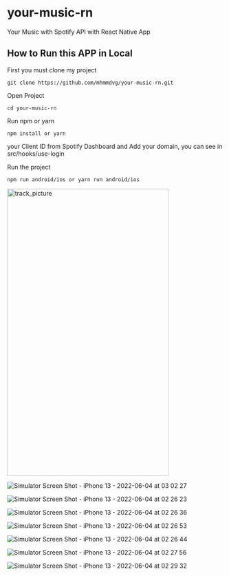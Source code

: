 # your-music-rn
Your Music with Spotify API with React Native App

## How to Run this APP in Local

First you must clone my project

```
git clone https://github.com/mhmmdvg/your-music-rn.git
```
Open Project

```
cd your-music-rn
```

Run npm or yarn

```
npm install or yarn
```

your Client ID from Spotify Dashboard and Add your domain, you can see in src/hooks/use-login


Run the project

```
npm run android/ios or yarn run android/ios
```
<img width="375" height="667" alt="track_picture" src="https://user-images.githubusercontent.com/57744555/171942158-c857f861-05fa-4ff3-bc02-1f447a7d8025.png">

![Simulator Screen Shot - iPhone 13 - 2022-06-04 at 03 02 27](https://user-images.githubusercontent.com/57744555/171942158-c857f861-05fa-4ff3-bc02-1f447a7d8025.png)

![Simulator Screen Shot - iPhone 13 - 2022-06-04 at 02 26 23](https://user-images.githubusercontent.com/57744555/171942245-74453b16-23cb-4a12-b109-e2ffa4ffb721.png)

![Simulator Screen Shot - iPhone 13 - 2022-06-04 at 02 26 36](https://user-images.githubusercontent.com/57744555/171942264-6b1bc09f-b776-4220-bdfa-891ac2ed347e.png)

![Simulator Screen Shot - iPhone 13 - 2022-06-04 at 02 26 53](https://user-images.githubusercontent.com/57744555/171942287-df773f90-1968-454c-a531-24b92c20c336.png)

![Simulator Screen Shot - iPhone 13 - 2022-06-04 at 02 26 44](https://user-images.githubusercontent.com/57744555/171942316-a313cb5b-21a6-4643-9b41-82677bd47d10.png)

![Simulator Screen Shot - iPhone 13 - 2022-06-04 at 02 27 56](https://user-images.githubusercontent.com/57744555/171942334-bc57524d-00ab-4980-8e94-698c48e8cf8d.png)

![Simulator Screen Shot - iPhone 13 - 2022-06-04 at 02 29 32](https://user-images.githubusercontent.com/57744555/171942348-756af0de-2722-4c04-b400-8a03422e6c86.png)

